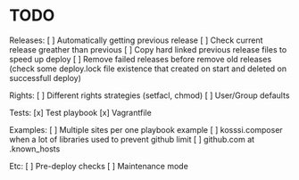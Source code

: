 # TODO

Releases:
[ ] Automatically getting previous release
[ ] Check current release greather than previous
[ ] Copy hard linked previous release files to speed up deploy
[ ] Remove failed releases before remove old releases (check some deploy.lock file existence that created on start and deleted on successfull deploy)

Rights:
[ ] Different rights strategies (setfacl, chmod)
[ ] User/Group defaults

Tests:
[x] Test playbook
[x] Vagrantfile

Examples:
[ ] Multiple sites per one playbook example
[ ] kosssi.composer when a lot of libraries used to prevent github limit
[ ] github.com at .known_hosts

Etc:
[ ] Pre-deploy checks
[ ] Maintenance mode
